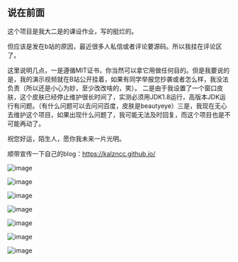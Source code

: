 ## 说在前面
这个项目是我大二是的课设作业，写的挺烂的。

但应该是发在b站的原因，最近很多人私信或者评论要源码。所以我挂在评论区了。

这里说明几点，一是遵循MIT证书，你当然可以拿它用做任何目的。但是我要说的是，我的演示视频就在B站公开挂着，如果有同学举报您抄袭或者怎么样，我没法负责（所以还是小心为妙，至少改改啥的，笑）。
二是由于我设置了一个窗口皮肤，这个皮肤已经停止维护很长时间了，实测必须用JDK1.8运行，高版本JDK运行有问题。（有什么问题可以去问问百度，皮肤是beautyeye）三是，我现在无心去维护这个项目，如果出现什么问题了，我可能无法及时回复，而这个项目也是不可能再动了。

祝您好运，陌生人，愿你我未来一片光明。

顺带宣传一下自己的blog：https://kalzncc.github.io/




![image](https://user-images.githubusercontent.com/44296812/122388199-35407380-cfa2-11eb-8a57-41019d7fdb7c.png)

![image](https://user-images.githubusercontent.com/44296812/122388231-42f5f900-cfa2-11eb-99e9-5da65aeaec12.png)

![image](https://user-images.githubusercontent.com/44296812/122388246-46898000-cfa2-11eb-9009-4d5c49cc009d.png)

![image](https://user-images.githubusercontent.com/44296812/122388268-4d17f780-cfa2-11eb-8746-2fc27df0c685.png)

![image](https://user-images.githubusercontent.com/44296812/122388292-543f0580-cfa2-11eb-857e-21c602af6079.png)

![image](https://user-images.githubusercontent.com/44296812/122388465-7df82c80-cfa2-11eb-9277-a849cf3020e1.png)

![image](https://user-images.githubusercontent.com/44296812/122388513-86e8fe00-cfa2-11eb-954e-2af7999ab89e.png)
